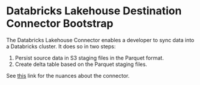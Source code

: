 # Databricks Lakehouse Destination Connector Bootstrap

The Databricks Lakehouse Connector enables a developer to sync data into a Databricks cluster. It does so in two steps:

1. Persist source data in S3 staging files in the Parquet format.
2. Create delta table based on the Parquet staging files.

See [this](https://docs.airbyte.io/integrations/destinations/databricks) link for the nuances about the connector.
